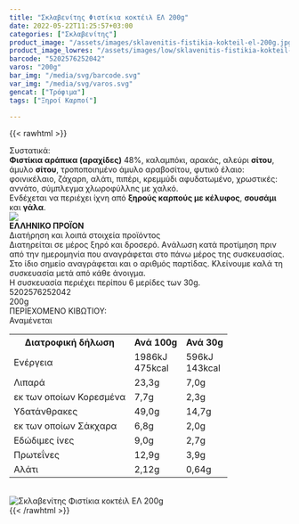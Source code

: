 ```yaml
---
title: "Σκλαβενίτης Φιστίκια κοκτέιλ ΕΛ 200g"
date: 2022-05-22T11:25:57+03:00
categories: ["Σκλαβενίτης"]
product_image: "/assets/images/sklavenitis-fistikia-kokteil-el-200g.jpg"
product_image_lowres: "/assets/images/low/sklavenitis-fistikia-kokteil-el-200g.jpg"
barcode: "5202576252042"
varos: "200g"
bar_img: "/media/svg/barcode.svg"
var_img: "/media/svg/varos.svg"
gencat: ["Τρόφιμα"]
tags: ["Ξηροί Καρποί"]

---
```

{{< rawhtml >}}

<div class="sload497"><div class="product"><div id="sistatika">Συστατικά:</div><div class="alltext"><b>Φιστίκια αράπικα (αραχίδες)</b> 48%, καλαμπόκι, αρακάς, αλεύρι <b>σίτου</b>, άμυλο <b>σίτου</b>, τροποποιnμένο άμυλο αραβοσίτου, φυτικό έλαιο: φοινικέλαιο, ζάχαρn, αλάτι, πιπέρι, κρεμμύδι αφυδατωμένο, χρωστικές: αννάτο, σύμπλεγμα χλωροφύλλnς με χαλκό.<br>Ενδέχεται να περιέχει ίχνη από <b>ξηρούς καρπούς με κέλυφος</b>, <b>σουσάμι</b> και <b>γάλα</b>.</div><div id="flag"><div id="flagimage"><img src="/media/icons/gr.svg"></div><span id="flagtext"><b>ΕΛΛΗΝΙΚΟ ΠΡΟΪΟΝ</b></span></div><div id="loipa">Διατήρηση και λοιπά στοιχεία προϊόντος</div><div class="alltext">Διατηρείται σε μέρος ξηρό και δροσερό. Aνάλωση κατά προτίμηση πριν από την ημερομηνία που αναγράφεται στο πάνω μέρος της συσκευασίας. Στο ίδιο σημείο αναγράφεται και ο αριθμός παρτίδας. Κλείνουμε καλά τη συσκευασία μετά από κάθε άνοιγμα.<br>Η συσκευασία περιέχει περίπου 6 μερίδες των 30g.</div><div id="barcode"><div id="barimage1"></div><span id="bartext">5202576252042</span></div><div id="varos"><div id="varosimage1"></div><span id="varostext">200g</span></div><div id="kivotio">ΠΕΡΙΕΧΟΜΕΝΟ ΚΙΒΩΤΙΟΥ:<br>Αναμένεται</div><div class="tabout"><table id="diatable"><tbody><tr><th>Διατροφική δήλωση</th><th>Ανά 100g</th><th>Ανά 30g</th></tr><tr><td class="texr2">Ενέργεια</td><td class="texr">1986kJ<br>475kcal</td><td class="texr">596kJ<br>143kcal</td></tr><tr><td class="texr2">Λιπαρά</td><td class="texr">23,3g</td><td class="texr">7,0g</td></tr><tr><td class="gray">εκ των οποίων Κορεσµένα</td><td class="gray2">7,7g</td><td class="gray2">2,3g</td></tr><tr><td class="texr2">Yδατάνθρακες</td><td class="texr">49,0g</td><td class="texr">14,7g</td></tr><tr><td class="gray">εκ των οποίων Σάκχαρα</td><td class="gray2">6,8g</td><td class="gray2">2,0g</td></tr><tr><td class="texr2">Eδώδιμες ίνες</td><td class="texr">9,0g</td><td class="texr">2,7g</td></tr><tr><td class="texr2">Πρωτεΐνες</td><td class="texr">12,9g</td><td class="texr">3,9g</td></tr><tr><td class="texr2">Αλάτι</td><td class="texr">2,12g</td><td class="texr">0,64g</td></tr></tbody></table></div><br><div class="pimg"><img alt="Σκλαβενίτης Φιστίκια κοκτέιλ ΕΛ 200g" title="Σκλαβενίτης Φιστίκια κοκτέιλ ΕΛ 200g" src="/assets/images/sklavenitis-fistikia-kokteil-el-200g.jpg"></div></div></div>
{{< /rawhtml >}}


